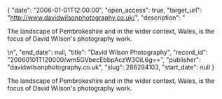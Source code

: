 {
  "date": "2006-01-01T12:00:00", 
  "open_access": true, 
  "target_url": "http://www.davidwilsonphotography.co.uk/", 
  "description": "<p>The landscape of Pembrokeshire and in the wider context, Wales, is the focus of David Wilson's photography work.</p>\n", 
  "end_date": null, 
  "title": "David Wilson Photography", 
  "record_id": "20060101T120000/wm5GVbecEbbpAczW3OiL6g==", 
  "publisher": "davidwilsonphotography.co.uk", 
  "slug": 286294103, 
  "start_date": null
}

<p>The landscape of Pembrokeshire and in the wider context, Wales, is the focus of David Wilson's photography work.</p>

